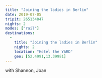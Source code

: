 ```yaml
---
title: "Joining the ladies in Berlin"
date: 2019-07-05
tripit: 265134047
nights: 2
modes: ["rail"]
destinations:
  -
    title: "Joining the ladies in Berlin"
    nights: 2
    location: "Hotel the YARD"
    geo: [52.4991,13.39981]
---
```


with Shannon, Joan
